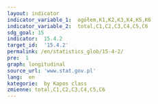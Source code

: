 ```yaml
---
layout: indicator
indicator_variable_1:  ogółem,K1,K2,K3,K4,K5,K6
indicator_variable_2:  total,C1,C2,C3,C4,C5,C6
sdg_goal: 15
indicator:  15.4.2
target_id:  '15.4.2'
permalink: /en/statistics_glob/15-4-2/
pre:  1
graph: longitudinal
source_url: 'www.stat.gov.pl'
lang:  en
kategorie:  by Kapos class
zmienne: total,C1,C2,C3,C4,C5,C6
---
```

